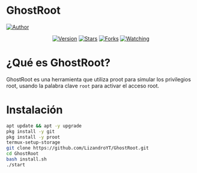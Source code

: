 # GhostRoot

<a href="https://github.com/LizandroYT"><img title="Author" src="https://img.shields.io/badge/Author-Lizandro%20YT-svg?style=for-the-badge&logo=github"></a>
<div align="center">
<a href="#"><img title="Version" src="https://img.shields.io/badge/Version-0.1-green.svg?style=flat-square"></a>
<a href="https://github.com/LizandroYT/GhostRoot/stargazers/"><img title="Stars" src="https://img.shields.io/github/stars/LizandroYT/GhostRoot?color=red&style=flat-square"></a>
<a href="https://github.com/LizandroYT/GhostRoot/network/members"><img title="Forks" src="https://img.shields.io/github/forks/LizandroYT/GhostRoot?color=red&style=flat-square"></a>
<a href="https://github.com/LizandroYT/GhostRoot/watchers"><img title="Watching" src="https://img.shields.io/github/watchers/LizandroYT/GhostRoot?label=Watchers&color=blue&style=flat-square"></a>
</div>

# ¿Qué es GhostRoot? 

GhostRoot es una herramienta que utiliza proot para simular los privilegios root, usando la palabra clave `root` para activar el acceso root.

# Instalación

```bash
apt update && apt -y upgrade
pkg install -y git
pkg install -y proot
termux-setup-storage
git clone https://github.com/LizandroYT/GhostRoot.git
cd GhostRoot
bash install.sh
./start
